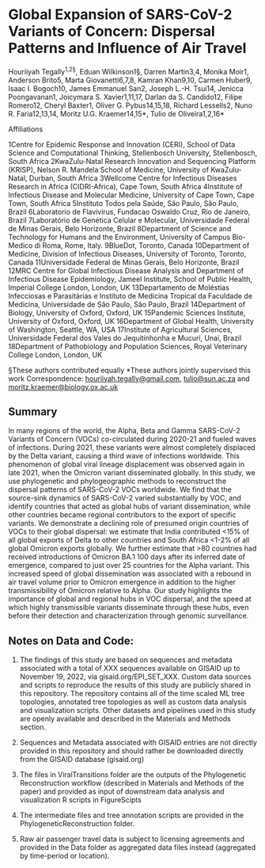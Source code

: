 # Global Expansion of SARS-CoV-2 Variants of Concern: Dispersal Patterns and Influence of Air Travel

Houriiyah Tegally<sup>1,2§</sup>, Eduan Wilkinson1§, Darren Martin3,4, Monika Moir1, Anderson Brito5, Marta Giovanetti6,7,8, Kamran Khan9,10, Carmen Huber9, Isaac I. Bogoch10, James Emmanuel San2, Joseph L.-H. Tsui14, Jenicca Poongavanan1, Joicymara S. Xavier1,11,17, Darlan da S. Candido12, Filipe Romero12, Cheryl Baxter1, Oliver G. Pybus14,15,18, Richard Lessells2, Nuno R. Faria12,13,14, Moritz U.G. Kraemer14,15*, Tulio de Oliveira1,2,16*

Affiliations

1Centre for Epidemic Response and Innovation (CERI), School of Data Science and Computational Thinking, Stellenbosch University, Stellenbosch, South Africa
2KwaZulu-Natal Research Innovation and Sequencing Platform (KRISP), Nelson R. Mandela School of Medicine, University of KwaZulu-Natal, Durban, South Africa
3Wellcome Centre for Infectious Diseases Research in Africa (CIDRI-Africa), Cape Town, South Africa
4Institute of Infectious Disease and Molecular Medicine, University of Cape Town, Cape Town, South Africa
5Instituto Todos pela Saúde, São Paulo, São Paulo, Brazil
6Laboratorio de Flavivirus, Fundacao Oswaldo Cruz, Rio de Janeiro, Brazil
7Laboratório de Genética Celular e Molecular, Universidade Federal de Minas Gerais, Belo Horizonte, Brazil
8Department of Science and Technology for Humans and the Environment, University of  Campus Bio-Medico di Roma, Rome, Italy.
9BlueDot, Toronto, Canada
10Department of Medicine, Division of Infectious Diseases, University of Toronto, Toronto, Canada
11Universidade Federal de Minas Gerais, Belo Horizonte, Brazil
12MRC Centre for Global Infectious Disease Analysis and Department of Infectious Disease Epidemiology, Jameel Institute, School of Public Health, Imperial College London, London, UK
13Departamento de Moléstias Infecciosas e Parasitárias e Instituto de Medicina Tropical da Faculdade de Medicina, Universidade de São Paulo, São Paulo, Brazil
14Department of Biology, University of Oxford, Oxford, UK
15Pandemic Sciences Institute, University of Oxford, Oxford, UK
16Department of Global Health, University of Washington, Seattle, WA, USA
17Institute of Agricultural Sciences, Universidade Federal dos Vales do Jequitinhonha e Mucuri, Unaí, Brazil
18Department of Pathobiology and Population Sciences, Royal Veterinary College London, London, UK

§These authors contributed equally
*These authors jointly supervised this work
Correspondence: houriiyah.tegally@gmail.com, tulio@sun.ac.za  and moritz.kraemer@biology.ox.ac.uk 


## Summary

In many regions of the world, the Alpha, Beta and Gamma SARS-CoV-2 Variants of Concern (VOCs) co-circulated during 2020-21 and fueled waves of infections. During 2021, these variants were almost completely displaced by the Delta variant, causing a third wave of infections worldwide. This phenomenon of global viral lineage displacement was observed again in late 2021, when the Omicron variant disseminated globally. In this study, we use phylogenetic and phylogeographic methods to reconstruct the dispersal patterns of SARS-CoV-2 VOCs worldwide. We find that the source-sink dynamics of SARS-CoV-2 varied substantially by VOC, and identify countries that acted as global hubs of variant dissemination, while other countries became regional contributors to the export of specific variants. We demonstrate a declining role of presumed origin countries of VOCs to their global dispersal: we estimate that India contributed <15% of all global exports of Delta to other countries and South Africa <1-2% of all global Omicron exports globally. We further estimate that >80 countries had received introductions of Omicron BA.1 100 days after its inferred date of emergence, compared to just over 25 countries for the Alpha variant. This increased speed of global dissemination was associated with a rebound in air travel volume prior to Omicron emergence in addition to the higher transmissibility of Omicron relative to Alpha. Our study highlights the importance of global and regional hubs in VOC dispersal, and the speed at which highly transmissible variants disseminate through these hubs, even before their detection and characterization through genomic surveillance.

## Notes on Data and Code:
1. The findings of this study are based on sequences and metadata associated with a total of XXX sequences available on GISAID up to November 19, 2022, via gisaid.org/EPI_SET_XXX. Custom data sources and scripts to reproduce the results of this study are publicly shared in this repository. The repository contains all of the time scaled ML tree topologies, annotated tree topologies as well as custom data analysis and visualization scripts. Other datasets and pipelines used in this study are openly available and described in the Materials and Methods section. 

2. Sequences and Metadata associated with GISAID entries are not directly provided in this repository and should rather be downloaded directly from the GISAID database (gisaid.org)

3. The files in ViralTransitions folder are the outputs of the Phylogenetic Reconstruction workflow (described in Materials and Methods of the paper) and provided as input of downstream data analysis and visualization R scripts in FigureScipts

4. The intermediate files and tree annotation scripts are provided in the PhylogeneticReconstruction folder.

5. Raw air passenger travel data is subject to licensing agreements and provided in the Data folder as aggregated data files instead (aggregated by time-period or location).


